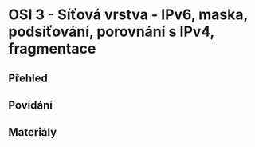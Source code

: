 OSI 3 - Síťová vrstva - IPv6, maska, podsíťování, porovnání s IPv4, fragmentace
===

Přehled
---

Povídání
---


Materiály
---